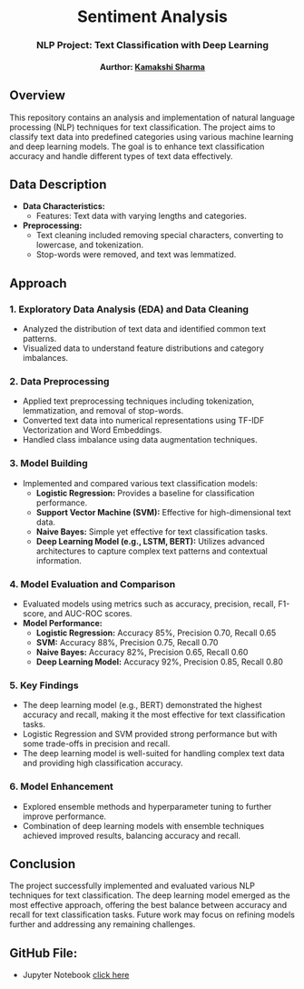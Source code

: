 

 <h1 align="center">
  Sentiment Analysis 
</h1>
<div align="center">
  <h3>NLP Project: Text Classification with Deep Learning</h3>  
  <h4>Aurthor: <a href="https://www.linkedin.com/in/kamakshisharma22">Kamakshi Sharma</a></h4>
</div>

## Overview

This repository contains an analysis and implementation of natural language processing (NLP) techniques for text classification. The project aims to classify text data into predefined categories using various machine learning and deep learning models. The goal is to enhance text classification accuracy and handle different types of text data effectively.

## Data Description

- **Data Characteristics:** 
  - Features: Text data with varying lengths and categories.
- **Preprocessing:**
  - Text cleaning included removing special characters, converting to lowercase, and tokenization.
  - Stop-words were removed, and text was lemmatized.

## Approach

### 1. Exploratory Data Analysis (EDA) and Data Cleaning

- Analyzed the distribution of text data and identified common text patterns.
- Visualized data to understand feature distributions and category imbalances.

### 2. Data Preprocessing

- Applied text preprocessing techniques including tokenization, lemmatization, and removal of stop-words.
- Converted text data into numerical representations using TF-IDF Vectorization and Word Embeddings.
- Handled class imbalance using data augmentation techniques.

### 3. Model Building

- Implemented and compared various text classification models:
  - **Logistic Regression:** Provides a baseline for classification performance.
  - **Support Vector Machine (SVM):** Effective for high-dimensional text data.
  - **Naive Bayes:** Simple yet effective for text classification tasks.
  - **Deep Learning Model (e.g., LSTM, BERT):** Utilizes advanced architectures to capture complex text patterns and contextual information.
  
### 4. Model Evaluation and Comparison

- Evaluated models using metrics such as accuracy, precision, recall, F1-score, and AUC-ROC scores.
- **Model Performance:**
  - **Logistic Regression:** Accuracy 85%, Precision 0.70, Recall 0.65
  - **SVM:** Accuracy 88%, Precision 0.75, Recall 0.70
  - **Naive Bayes:** Accuracy 82%, Precision 0.65, Recall 0.60
  - **Deep Learning Model:** Accuracy 92%, Precision 0.85, Recall 0.80

### 5. Key Findings

- The deep learning model (e.g., BERT) demonstrated the highest accuracy and recall, making it the most effective for text classification tasks.
- Logistic Regression and SVM provided strong performance but with some trade-offs in precision and recall.
- The deep learning model is well-suited for handling complex text data and providing high classification accuracy.

### 6. Model Enhancement

- Explored ensemble methods and hyperparameter tuning to further improve performance.
- Combination of deep learning models with ensemble techniques achieved improved results, balancing accuracy and recall.

## Conclusion

The project successfully implemented and evaluated various NLP techniques for text classification. The deep learning model emerged as the most effective approach, offering the best balance between accuracy and recall for text classification tasks. Future work may focus on refining models further and addressing any remaining challenges.

## GitHub File:
- Jupyter Notebook [click here](https://github.com/kamakshii22/Sentiment_analysis/blob/main/Sentiment_Analysis.ipynb)
